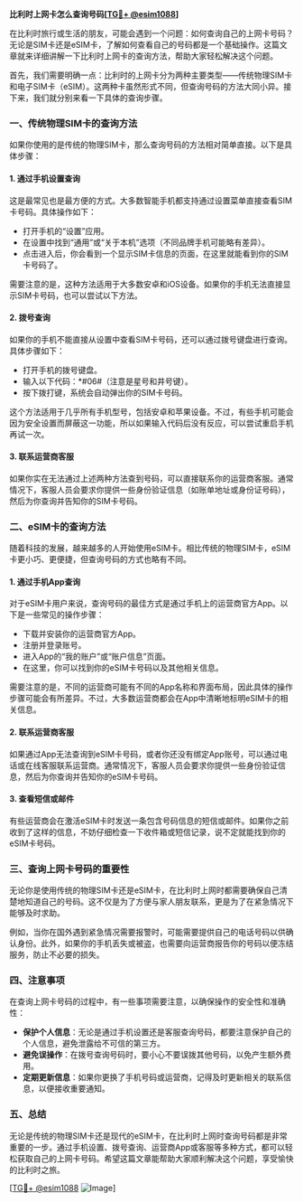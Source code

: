 **比利时上网卡怎么查询号码[[TG💪+ @esim1088](https://t.me/s/esim1088)]**

在比利时旅行或生活的朋友，可能会遇到一个问题：如何查询自己的上网卡号码？无论是SIM卡还是eSIM卡，了解如何查看自己的号码都是一个基础操作。这篇文章就来详细讲解一下比利时上网卡的查询方法，帮助大家轻松解决这个问题。

首先，我们需要明确一点：比利时的上网卡分为两种主要类型——传统物理SIM卡和电子SIM卡（eSIM）。这两种卡虽然形式不同，但查询号码的方法大同小异。接下来，我们就分别来看一下具体的查询步骤。

### **一、传统物理SIM卡的查询方法**

如果你使用的是传统的物理SIM卡，那么查询号码的方法相对简单直接。以下是具体步骤：

#### **1. 通过手机设置查询**
这是最常见也是最方便的方式。大多数智能手机都支持通过设置菜单直接查看SIM卡号码。具体操作如下：
- 打开手机的“设置”应用。
- 在设置中找到“通用”或“关于本机”选项（不同品牌手机可能略有差异）。
- 点击进入后，你会看到一个显示SIM卡信息的页面，在这里就能看到你的SIM卡号码了。

需要注意的是，这种方法适用于大多数安卓和iOS设备。如果你的手机无法直接显示SIM卡号码，也可以尝试以下方法。

#### **2. 拨号查询**
如果你的手机不能直接从设置中查看SIM卡号码，还可以通过拨号键盘进行查询。具体步骤如下：
- 打开手机的拨号键盘。
- 输入以下代码：\*#06#（注意是星号和井号键）。
- 按下拨打键，系统会自动弹出你的SIM卡号码。

这个方法适用于几乎所有手机型号，包括安卓和苹果设备。不过，有些手机可能会因为安全设置而屏蔽这一功能，所以如果输入代码后没有反应，可以尝试重启手机再试一次。

#### **3. 联系运营商客服**
如果你实在无法通过上述两种方法查到号码，可以直接联系你的运营商客服。通常情况下，客服人员会要求你提供一些身份验证信息（如账单地址或身份证号码），然后为你查询并告知你的SIM卡号码。

### **二、eSIM卡的查询方法**

随着科技的发展，越来越多的人开始使用eSIM卡。相比传统的物理SIM卡，eSIM卡更小巧、更便捷，但查询号码的方式也略有不同。

#### **1. 通过手机App查询**
对于eSIM卡用户来说，查询号码的最佳方式是通过手机上的运营商官方App。以下是一些常见的操作步骤：
- 下载并安装你的运营商官方App。
- 注册并登录账号。
- 进入App的“我的账户”或“账户信息”页面。
- 在这里，你可以找到你的eSIM卡号码以及其他相关信息。

需要注意的是，不同的运营商可能有不同的App名称和界面布局，因此具体的操作步骤可能会有所差异。不过，大多数运营商都会在App中清晰地标明eSIM卡的相关信息。

#### **2. 联系运营商客服**
如果通过App无法查询到eSIM卡号码，或者你还没有绑定App账号，可以通过电话或在线客服联系运营商。通常情况下，客服人员会要求你提供一些身份验证信息，然后为你查询并告知你的eSIM卡号码。

#### **3. 查看短信或邮件**
有些运营商会在激活eSIM卡时发送一条包含号码信息的短信或邮件。如果你之前收到了这样的信息，不妨仔细检查一下收件箱或短信记录，说不定就能找到你的eSIM卡号码。

### **三、查询上网卡号码的重要性**

无论你是使用传统的物理SIM卡还是eSIM卡，在比利时上网时都需要确保自己清楚地知道自己的号码。这不仅是为了方便与家人朋友联系，更是为了在紧急情况下能够及时求助。

例如，当你在国外遇到紧急情况需要报警时，可能需要提供自己的电话号码以供确认身份。此外，如果你的手机丢失或被盗，也需要向运营商报告你的号码以便冻结服务，防止不必要的损失。

### **四、注意事项**

在查询上网卡号码的过程中，有一些事项需要注意，以确保操作的安全性和准确性：
- **保护个人信息**：无论是通过手机设置还是客服查询号码，都要注意保护自己的个人信息，避免泄露给不可信的第三方。
- **避免误操作**：在拨号查询号码时，要小心不要误拨其他号码，以免产生额外费用。
- **定期更新信息**：如果你更换了手机号码或运营商，记得及时更新相关的联系信息，以便接收重要通知。

### **五、总结**

无论是传统的物理SIM卡还是现代的eSIM卡，在比利时上网时查询号码都是非常重要的一步。通过手机设置、拨号查询、运营商App或客服等多种方式，都可以轻松获取自己的上网卡号码。希望这篇文章能帮助大家顺利解决这个问题，享受愉快的比利时之旅。

[[TG💪+ @esim1088](https://t.me/s/esim1088) ![Image](https://i.postimg.cc/4NQfJmqS/Snipaste-2025-05-13-00-14-12.png)]